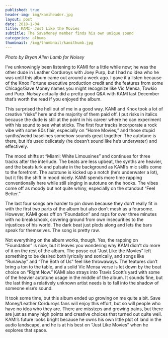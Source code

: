 ```yaml
---
published: true
header-img: img/kamiheader.jpg
layout: post
date: 2018-1-04
title: KAMI- Just Like the Movies
subtitle: The SaveMoney member finds his own unique sound
categories: albums
thumbnail: /img/thumbnail/kamithumb.jpg
---
```

<p class="p1"><em>Photo by Bryan Allen Lamb for Noisey</em></p>
<p>I&rsquo;ve unknowingly been listening to KAMI for a little while now; he was the other dude in Leather Corduroys with Joey Purp,&nbsp;but I had no idea who he was until this album came out around a week ago. I gave it a listen because of the Knox Fortune executive production credit and the features from some Chicago/Save Money names you might recognize like Vic Mensa, Towkio and Purp.&nbsp;<em>Noisey&nbsp;</em>actually did a pretty good Q&amp;A with KAMI last December that&rsquo;s worth the read if you enjoyed the album.</p>
<p>This surprised the hell out of me in a good way. KAMI and Knox took a lot of creative &ldquo;risks&rdquo; here and the majority of them paid off. I put risks in italics because the dude is still at the point in his career where he can experiment with his sound to see what sticks. The first four tracks incorporate a rock vibe with some 80s flair, especially on &ldquo;Home Movies,&rdquo; and those stupid synths/weird baselines somehow sounds great together. The autotune is there, but it&rsquo;s used delicately (he doesn&rsquo;t sound like he&rsquo;s underwater) and effectively.</p>
<p>The mood shifts at &ldquo;Miami: White Limousines&rdquo; and continues for three tracks after the interlude. The beats are less upbeat, the synths are heavier, and the beats lurk and pulsate in the background as KAMI&rsquo;s mic skills come to the forefront. The autotune is kicked up a notch (he&rsquo;s underwater a lot), but it fits the shift in mood nicely. KAMI spends more time rapping conventionally here while still singing in autotune on the hooks. The vibes come off as moody but not quite whiny, especially on the standout &ldquo;Feel Better.&rdquo;</p>
<p>The last four songs are harder to pin down because they don&rsquo;t really fit in with the first two parts of the album but also don&rsquo;t mesh as a foursome. However, KAMI goes off on &ldquo;Foundation&rdquo; and raps for over three minutes with no breaks/hook, covering ground from own insecurities to the injustices of his world. The dark beat just plods along and lets the bars speak for themselves. The song is pretty raw.</p>
<p>Not everything on the album works, though. Yes, the rapping on &ldquo;Foundation&rdquo; is nice, but it leaves you wondering why KAMI didn&rsquo;t do more of it on the rest of the album. The posse cut &ldquo;Just Like the Movies&rdquo; left something to be desired both lyrically and sonically, and songs like &ldquo;Runaway&rdquo; and &ldquo;The Both of Us&rdquo; feel like throwaways. The features don&rsquo;t bring a ton to the table, and a solid Vic Mensa verse is let down by the beat choice on &ldquo;Right Now.&rdquo; KAMI also strays into Travis Scott&rsquo;s yard with some of the heavier autotune usage in the middle of the album. It sounds fine, but the last thing a relatively unknown artist needs is to fall into the shadow of someone else&rsquo;s sound.</p>
<p>It took some time, but this album ended up growing on me quite a bit. Save Money/Leather Corduroys fans will enjoy this effort, but so will people who have no idea who they are. There are missteps and growing pains, but there are just as many high points and creative choices that turned out quite well. KAMI&rsquo;s future looks bright because he owns his own little plot of land in the audio landscape, and he is at his best on &ldquo;Just Like Movies&rdquo; when he explores that space.</p>
